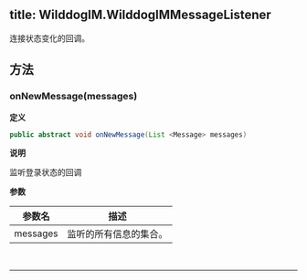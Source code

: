 title: WilddogIM.WilddogIMMessageListener
---
连接状态变化的回调。

## 方法

###  onNewMessage(messages)

**定义**

```java
public abstract void onNewMessage(List <Message> messages)
```

**说明**

监听登录状态的回调


**参数**


参数名 | 描述
--- | ---
messages | 监听的所有信息的集合。
</br>

--- 

